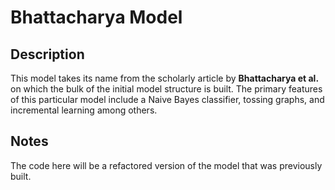 # Bhattacharya Model

## Description

This model takes its name from the scholarly article by
**Bhattacharya et al.** on which the bulk of the initial model structure is
built. The primary features of this particular model include a Naive Bayes
classifier, tossing graphs, and incremental learning among others.

## Notes

The code here will be a refactored version of the model that was previously
built.
